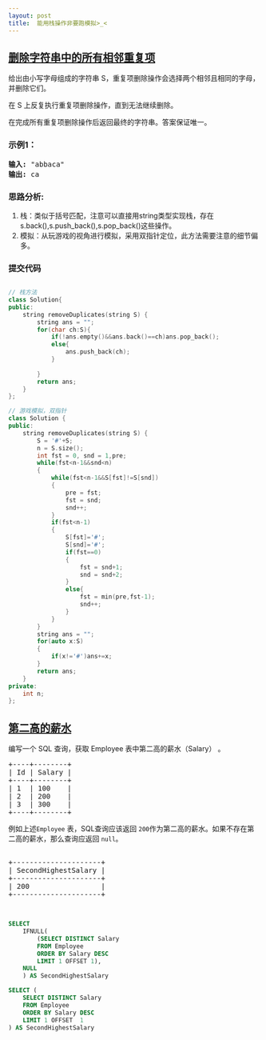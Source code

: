 ```yaml
---
layout: post
title:  能用栈操作非要跑模拟>_<
---
```


## [删除字符串中的所有相邻重复项](https://leetcode-cn.com/problems/remove-all-adjacent-duplicates-in-string/)

给出由小写字母组成的字符串 S，重复项删除操作会选择两个相邻且相同的字母，并删除它们。

在 S 上反复执行重复项删除操作，直到无法继续删除。

在完成所有重复项删除操作后返回最终的字符串。答案保证唯一。



### 示例1：
<pre>
<strong>输入:</strong> "abbaca"
<strong>输出:</strong> ca
</pre>

### 思路分析:

1. 栈：类似于括号匹配，注意可以直接用string类型实现栈，存在s.back(),s.push_back(),s.pop_back()这些操作。
2. 模拟：从玩游戏的视角进行模拟，采用双指针定位，此方法需要注意的细节偏多。

### 提交代码

```C++

// 栈方法
class Solution{
public:
    string removeDuplicates(string S) {
        string ans = "";
        for(char ch:S){
            if(!ans.empty()&&ans.back()==ch)ans.pop_back();
            else{
                ans.push_back(ch);
            }
            
        }
        return ans;
    }
};

// 游戏模拟，双指针
class Solution {
public:
    string removeDuplicates(string S) {
        S = '#'+S;
        n = S.size();
        int fst = 0, snd = 1,pre;
        while(fst<n-1&&snd<n)
        {
            while(fst<n-1&&S[fst]!=S[snd])
            {
                pre = fst;
                fst = snd;
                snd++;
            }
            if(fst<n-1)
            {
                S[fst]='#';
                S[snd]='#';
                if(fst==0)
                {
                    fst = snd+1;
                    snd = snd+2;
                }
                else{
                    fst = min(pre,fst-1);
                    snd++;
                }
            }
        }
        string ans = "";
        for(auto x:S)
        {
            if(x!='#')ans+=x;
        }
        return ans;
    }
private:
    int n;
};

```


## [第二高的薪水](https://leetcode-cn.com/problems/second-highest-salary/)

编写一个 SQL 查询，获取 Employee 表中第二高的薪水（Salary） 。


<pre>
+----+--------+
| Id | Salary |
+----+--------+
| 1  | 100    |
| 2  | 200    |
| 3  | 300    |
+----+--------+
</pre>

例如上述`Employee` 表，SQL查询应该返回 `200`作为第二高的薪水。如果不存在第二高的薪水，那么查询应返回 `null`。

<pre>

+---------------------+
| SecondHighestSalary |
+---------------------+
| 200                 |
+---------------------+

</pre>


```SQL

SELECT 
    IFNULL(
        (SELECT DISTINCT Salary
        FROM Employee
        ORDER BY Salary DESC
        LIMIT 1 OFFSET 1),
    NULL
    ) AS SecondHighestSalary

SELECT (
    SELECT DISTINCT Salary
    FROM Employee
    ORDER BY Salary DESC 
    LIMIT 1 OFFSET  1
) AS SecondHighestSalary
```